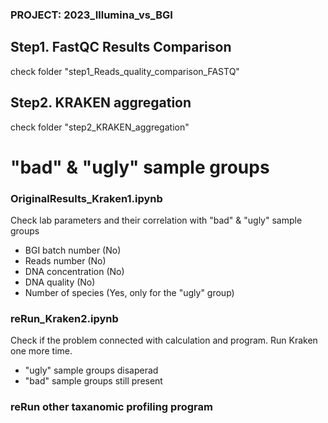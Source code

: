 ### PROJECT: 2023_Illumina_vs_BGI

## Step1. FastQC Results Comparison
check folder "step1_Reads_quality_comparison_FASTQ"
## Step2. KRAKEN aggregation
check folder "step2_KRAKEN_aggregation"

# "bad" & "ugly" sample groups
### OriginalResults_Kraken1.ipynb
Check lab parameters and their correlation with "bad" & "ugly" sample groups
- BGI batch number (No)
- Reads number (No)
- DNA concentration (No)
- DNA quality (No)
- Number of species (Yes, only for the "ugly" group)

### reRun_Kraken2.ipynb
Check if the problem connected with calculation and program. Run Kraken one more time.
- "ugly" sample groups disaperad 
- "bad" sample groups still present

### reRun other taxanomic profiling program

